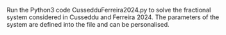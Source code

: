 Run the Python3 code CussedduFerreira2024.py to solve the fractional system considered in Cusseddu and Ferreira 2024.
The parameters of the system are defined into the file and can be personalised. 
